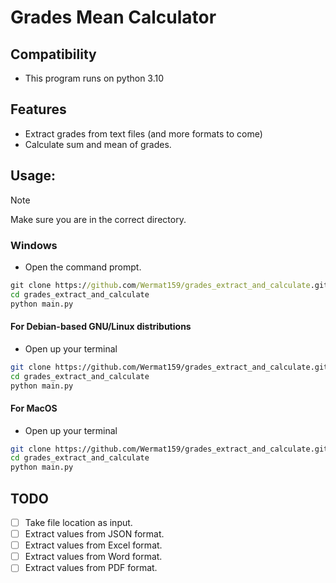 # Grades Mean Calculator


## Compatibility

- This program runs on python 3.10


## Features

- Extract grades from text files (and more formats to come)
- Calculate sum and mean of grades.

## Usage:

> [!NOTE]  
> Make sure you are in the correct directory.

### Windows

- Open the command prompt.

```cmd
git clone https://github.com/Wermat159/grades_extract_and_calculate.git
cd grades_extract_and_calculate
python main.py
```


#### For Debian-based GNU/Linux distributions

- Open up your terminal

```bash
git clone https://github.com/Wermat159/grades_extract_and_calculate.git
cd grades_extract_and_calculate
python main.py
```

#### For MacOS

- Open up your terminal

```bash
git clone https://github.com/Wermat159/grades_extract_and_calculate.git
cd grades_extract_and_calculate
python main.py
```

## TODO
- [ ] Take file location as input.
- [ ] Extract values from JSON format.
- [ ] Extract values from Excel format.
- [ ] Extract values from Word format.
- [ ] Extract values from PDF format.
